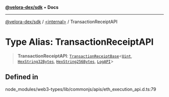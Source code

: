 [**@velora-dex/sdk**](../../README.md) • **Docs**

***

[@velora-dex/sdk](../../globals.md) / [\<internal\>](../README.md) / TransactionReceiptAPI

# Type Alias: TransactionReceiptAPI

> **TransactionReceiptAPI**: [`TransactionReceiptBase`](../namespaces/home_velenir-gnx570_Projects_Paraswap_paraswap-sdk_node_modules_web3-types_lib_commonjs_index/interfaces/TransactionReceiptBase.md)\<[`Uint`](Uint.md), [`HexString32Bytes`](HexString32Bytes.md), [`HexString256Bytes`](HexString256Bytes.md), [`LogAPI`](../namespaces/home_velenir-gnx570_Projects_Paraswap_paraswap-sdk_node_modules_web3-types_lib_commonjs_index/type-aliases/LogAPI.md)\>

## Defined in

node\_modules/web3-types/lib/commonjs/apis/eth\_execution\_api.d.ts:79
